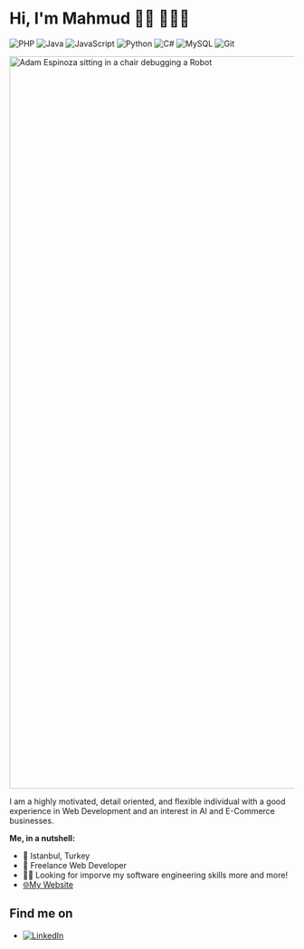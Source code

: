 # Hi, I'm Mahmud 👋🏽 👨🏽‍💻
![PHP](https://img.shields.io/badge/-php-black?style=flat-square&logo=php)
![Java](https://img.shields.io/badge/-java-black?style=flat-square&logo=java)
![JavaScript](https://img.shields.io/badge/-JavaScript-black?style=flat-square&logo=javascript)
![Python](https://img.shields.io/badge/-Python-black?style=flat-square&logo=Python)
![C#](https://img.shields.io/badge/-Csharp-black?style=flat-square&logo=Csharp)
![MySQL](https://img.shields.io/badge/-MySQL-black?style=flat-square&logo=MySQL)
![Git](https://img.shields.io/badge/-Git-black?style=flat-square&logo=git)

<img width="1294" alt="Adam Espinoza sitting in a chair debugging a Robot" src="https://user-images.githubusercontent.com/11344661/87259683-ee78fe00-c461-11ea-86c8-5d0642895aee.png">

I am a highly motivated, detail oriented, and flexible individual with a good
experience in Web Development and an interest in AI and E-Commerce
businesses. 


**Me, in a nutshell:**

- 📍 Istanbul, Turkey
- 💼 Freelance Web Developer 
- 👨‍💻 Looking for imporve my software engineering skills more and more!
- <a href="https://mahmudmardini.bartinrehberi.info/">🌐My Website</a>


## Find me on
- <a href="https://www.linkedin.com/in/mahmudmardini/">![LinkedIn](https://img.shields.io/badge/-LinkedIn-black?style=flat-square&logo=LinkedIn)</a>
